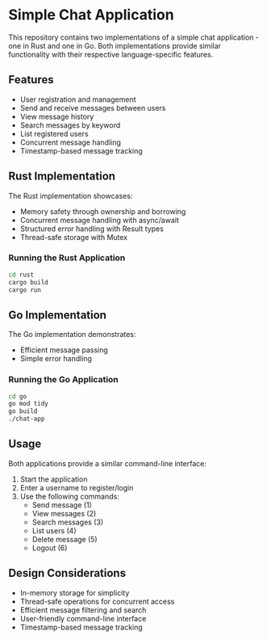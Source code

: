# Simple Chat Application

This repository contains two implementations of a simple chat application - one in Rust and one in Go. Both implementations provide similar functionality with their respective language-specific features.

## Features

- User registration and management
- Send and receive messages between users
- View message history
- Search messages by keyword
- List registered users
- Concurrent message handling
- Timestamp-based message tracking

## Rust Implementation

The Rust implementation showcases:
- Memory safety through ownership and borrowing
- Concurrent message handling with async/await
- Structured error handling with Result types
- Thread-safe storage with Mutex

### Running the Rust Application

```bash
cd rust
cargo build
cargo run
```

## Go Implementation

The Go implementation demonstrates:
- Efficient message passing
- Simple error handling

### Running the Go Application

```bash
cd go
go mod tidy
go build
./chat-app
```

## Usage

Both applications provide a similar command-line interface:

1. Start the application
2. Enter a username to register/login
3. Use the following commands:
   - Send message (1)
   - View messages (2)
   - Search messages (3)
   - List users (4)
   - Delete message (5)
   - Logout (6)

## Design Considerations

- In-memory storage for simplicity
- Thread-safe operations for concurrent access
- Efficient message filtering and search
- User-friendly command-line interface
- Timestamp-based message tracking
